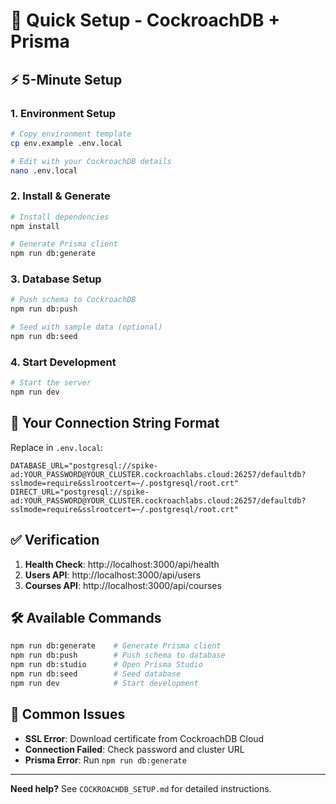 # 🚀 Quick Setup - CockroachDB + Prisma

## ⚡ 5-Minute Setup

### 1. Environment Setup
```bash
# Copy environment template
cp env.example .env.local

# Edit with your CockroachDB details
nano .env.local
```

### 2. Install & Generate
```bash
# Install dependencies
npm install

# Generate Prisma client
npm run db:generate
```

### 3. Database Setup
```bash
# Push schema to CockroachDB
npm run db:push

# Seed with sample data (optional)
npm run db:seed
```

### 4. Start Development
```bash
# Start the server
npm run dev
```

## 🔗 Your Connection String Format

Replace in `.env.local`:
```env
DATABASE_URL="postgresql://spike-ad:YOUR_PASSWORD@YOUR_CLUSTER.cockroachlabs.cloud:26257/defaultdb?sslmode=require&sslrootcert=~/.postgresql/root.crt"
DIRECT_URL="postgresql://spike-ad:YOUR_PASSWORD@YOUR_CLUSTER.cockroachlabs.cloud:26257/defaultdb?sslmode=require&sslrootcert=~/.postgresql/root.crt"
```

## ✅ Verification

1. **Health Check**: http://localhost:3000/api/health
2. **Users API**: http://localhost:3000/api/users
3. **Courses API**: http://localhost:3000/api/courses

## 🛠️ Available Commands

```bash
npm run db:generate    # Generate Prisma client
npm run db:push        # Push schema to database
npm run db:studio      # Open Prisma Studio
npm run db:seed        # Seed database
npm run dev            # Start development
```

## 🚨 Common Issues

- **SSL Error**: Download certificate from CockroachDB Cloud
- **Connection Failed**: Check password and cluster URL
- **Prisma Error**: Run `npm run db:generate`

---

**Need help?** See `COCKROACHDB_SETUP.md` for detailed instructions. 